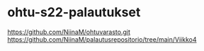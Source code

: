 # ohtu-s22-palautukset
https://github.com/NiinaM/ohtuvarasto.git
https://github.com/NiinaM/palautusrepositorio/tree/main/Viikko4
